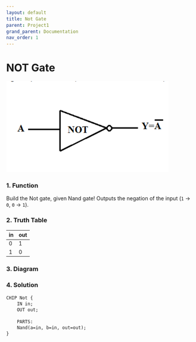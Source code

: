 ```yaml
---
layout: default
title: Not Gate
parent: Project1
grand_parent: Documentation
nav_order: 1
---
```

# NOT Gate  

![notgate](image.png)
### 1. Function  
Build the Not gate, given Nand gate!
Outputs the negation of the input (`1` → `0`, `0` → `1`).

### 2. Truth Table  
| in  | out |  
|-----|-----|  
|  0  |  1  |  
|  1  |  0  |  

### 3. Diagram 


### 4. Solution

```hdl
CHIP Not {
    IN in;
    OUT out;

    PARTS:
    Nand(a=in, b=in, out=out);
}
